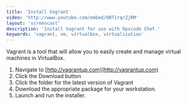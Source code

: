 ```yaml
---
title: 'Install Vagrant'
video: 'http://www.youtube.com/embed/O8TirqrZjRM'
layout: 'screencast'
description: 'Install Vagrant for use with Opscode Chef.'
keywords: 'vagrant, vm, virtualbox, virtualization'
---
```


Vagrant is a tool that will allow you to easily create and manage virtual machines in VirtualBox.

1. Navigate to [http://vagrantup.com](http://vagrantup.com)
1. Click the Download button
1. Click the folder for the latest version of Vagrant
1. Download the appropriate package for your workstation.
1. Launch and run the installer.

